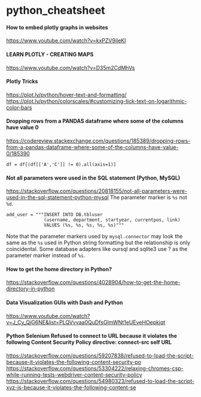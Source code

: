 # python_cheatsheet

#### How to embed plotly graphs in websites
https://www.youtube.com/watch?v=kxPZV9ileKI

#### LEARN PLOTLY - CREATING MAPS
https://www.youtube.com/watch?v=D35m2CdMhVs

#### Plotly Tricks
https://plot.ly/python/hover-text-and-formatting/
https://plot.ly/python/colorscales/#customizing-tick-text-on-logarithmic-color-bars

#### Dropping rows from a PANDAS dataframe where some of the columns have value 0
https://codereview.stackexchange.com/questions/185389/dropping-rows-from-a-pandas-dataframe-where-some-of-the-columns-have-value-0/185390
```
df = df[(df[['A','C']] != 0).all(axis=1)]
```

#### Not all parameters were used in the SQL statement (Python, MySQL)
https://stackoverflow.com/questions/20818155/not-all-parameters-were-used-in-the-sql-statement-python-mysql
The parameter marker is `%s` not `%d`.
```
add_user = """INSERT INTO DB.tbluser 
              (username, department, startyear, currentpos, link) 
              VALUES (%s, %s, %s, %s, %s)"""
```
Note that the parameter markers used by `mysql.connector` may look the same as the `%s` used in Python string formatting but the relationship is only coincidental. Some database adapters like oursql and sqlite3 use ? as the parameter marker instead of `%s`.


#### How to get the home directory in Python?
https://stackoverflow.com/questions/4028904/how-to-get-the-home-directory-in-python

#### Data Visualization GUIs with Dash and Python
https://www.youtube.com/watch?v=J_Cy_QjG6NE&list=PLQVvvaa0QuDfsGImWNt1eUEveHOepkjqt

#### Python Selenium Refused to connect to URL because it violates the following Content Security Policy directive: connect-src self URL
https://stackoverflow.com/questions/59207838/refused-to-load-the-script-because-it-violates-the-following-content-security-po
https://stackoverflow.com/questions/53304222/relaxing-chromes-csp-while-running-tests-webdriver-content-security-policy
https://stackoverflow.com/questions/54980323/refused-to-load-the-script-xyz-js-because-it-violates-the-following-content-se

